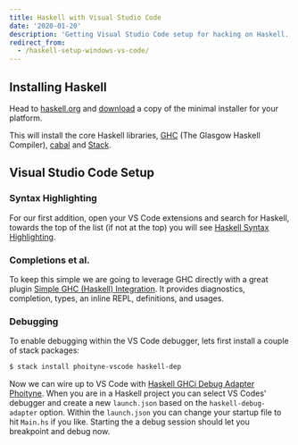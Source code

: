 ```yaml
---
title: Haskell with Visual Studio Code
date: '2020-01-20'
description: 'Getting Visual Studio Code setup for hacking on Haskell.'
redirect_from:
  - /haskell-setup-windows-vs-code/
---
```


## Installing Haskell

Head to [haskell.org](https://haskell.org) and [download](https://haskell.org/downloads) a copy of the minimal installer for your platform.

This will install the core Haskell libraries, [GHC](https://www.haskell.org/ghc/) (The Glasgow Haskell Compiler), [cabal](https://www.haskell.org/cabal/) and [Stack](https://github.com/commercialhaskell/stack).

## Visual Studio Code Setup

### Syntax Highlighting

For our first addition, open your VS Code extensions and search for Haskell, towards the top of the list (if not at the top) you will see [Haskell Syntax Highlighting](https://marketplace.visualstudio.com/items?itemName=justusadam.language-haskell).

### Completions et al.

To keep this simple we are going to leverage GHC directly with a great plugin
[Simple GHC (Haskell) Integration](https://marketplace.visualstudio.com/items?itemName=dramforever.vscode-ghc-simple).
It provides diagnostics, completion, types, an inline REPL, definitions, and usages.

<!-- ### Errors and Warnings
To keep this simple and fast we are going to leverage **[gchid](https://github.com/ndmitchell/ghcid)**

``` sh
$ stack install ghcid
```

Once **ghcid** is installed we can hookup VS Code to help manage the running of ghcid and report the errors with help from the [haskell-ghcid](https://marketplace.visualstudio.com/items?itemName=ndmitchell.haskell-ghcid) pluggin. -->

### Debugging

To enable debugging within the VS Code debugger, lets first install a couple of
stack packages:

```sh
$ stack install phoityne-vscode haskell-dep
```

Now we can wire up to VS Code with
[Haskell GHCi Debug Adapter Phoityne](https://marketplace.visualstudio.com/items?itemName=phoityne.phoityne-vscode).
When you are in a Haskell project you can select VS Codes' debugger and create a
new `launch.json` based on the `haskell-debug-adapter` option.
Within the `launch.json` you can change your startup file to hit `Main.hs`
if you like. Starting the a debug session should let you breakpoint and debug now.
